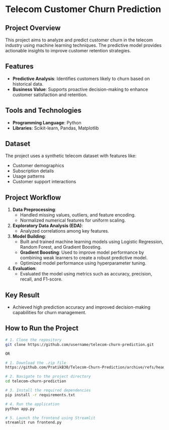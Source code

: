 # Telecom Customer Churn Prediction

## Project Overview  
This project aims to analyze and predict customer churn in the telecom industry using machine learning techniques. The predictive model provides actionable insights to improve customer retention strategies.  

## Features  
- **Predictive Analysis**: Identifies customers likely to churn based on historical data.  
- **Business Value**: Supports proactive decision-making to enhance customer satisfaction and retention.  

## Tools and Technologies  
- **Programming Language**: Python  
- **Libraries**: Scikit-learn, Pandas, Matplotlib  

## Dataset  
The project uses a synthetic telecom dataset with features like:  
- Customer demographics  
- Subscription details  
- Usage patterns  
- Customer support interactions  

## Project Workflow  
1. **Data Preprocessing**:  
   - Handled missing values, outliers, and feature encoding.  
   - Normalized numerical features for uniform scaling.  
2. **Exploratory Data Analysis (EDA)**:    
   - Analyzed correlations among key features.  
3. **Model Building**:  
   - Built and trained machine learning models using Logistic Regression, Random Forest, and Gradient Boosting.  
   - **Gradient Boosting**: Used to improve model performance by combining weak learners to create a robust predictive model.  
   - Optimized model performance using hyperparameter tuning.  
4. **Evaluation**:  
   - Evaluated the model using metrics such as accuracy, precision, recall, and F1-score.  

## Key Result  
- Achieved high prediction accuracy and improved decision-making capabilities for churn management.  

## How to Run the Project  
```bash
# 1. Clone the repository
git clone https://github.com/username/telecom-churn-prediction.git

OR

# 1. Download the .zip file
https://github.com/PratikB30/Telecom-Churn-Prediction/archive/refs/heads/main.zip

# 2. Navigate to the project directory
cd telecom-churn-prediction

# 3. Install the required dependencies
pip install -r requirements.txt

# 4. Run the application
python app.py

# 5. Launch the frontend using Streamlit
streamlit run frontend.py


